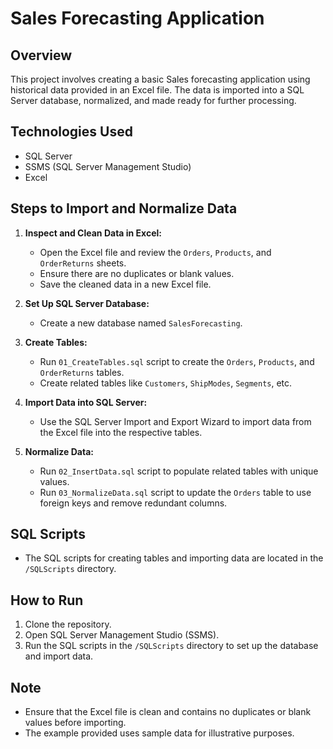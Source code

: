 # Sales Forecasting Application

## Overview
This project involves creating a basic Sales forecasting application using historical data provided in an Excel file. The data is imported into a SQL Server database, normalized, and made ready for further processing.

## Technologies Used
- SQL Server
- SSMS (SQL Server Management Studio)
- Excel

## Steps to Import and Normalize Data

1. **Inspect and Clean Data in Excel:**
   - Open the Excel file and review the `Orders`, `Products`, and `OrderReturns` sheets.
   - Ensure there are no duplicates or blank values.
   - Save the cleaned data in a new Excel file.

2. **Set Up SQL Server Database:**
   - Create a new database named `SalesForecasting`.

3. **Create Tables:**
   - Run `01_CreateTables.sql` script to create the `Orders`, `Products`, and `OrderReturns` tables.
   - Create related tables like `Customers`, `ShipModes`, `Segments`, etc.

4. **Import Data into SQL Server:**
   - Use the SQL Server Import and Export Wizard to import data from the Excel file into the respective tables.

5. **Normalize Data:**
   - Run `02_InsertData.sql` script to populate related tables with unique values.
   - Run `03_NormalizeData.sql` script to update the `Orders` table to use foreign keys and remove redundant columns.

## SQL Scripts
- The SQL scripts for creating tables and importing data are located in the `/SQLScripts` directory.

## How to Run
1. Clone the repository.
2. Open SQL Server Management Studio (SSMS).
3. Run the SQL scripts in the `/SQLScripts` directory to set up the database and import data.

## Note
- Ensure that the Excel file is clean and contains no duplicates or blank values before importing.
- The example provided uses sample data for illustrative purposes.
